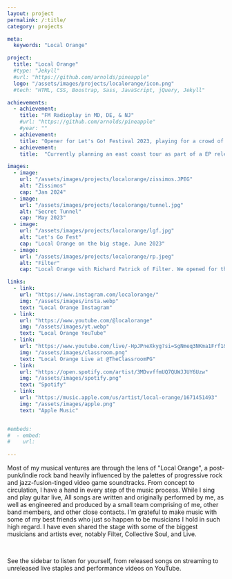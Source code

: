 ```yaml
---
layout: project
permalink: /:title/
category: projects

meta:
  keywords: "Local Orange"

project:
  title: "Local Orange"
  #type: "Jekyll"
  #url: "https://github.com/arnolds/pineapple"
  logo: "/assets/images/projects/localorange/icon.png"
  #tech: "HTML, CSS, Boostrap, Sass, JavaScript, jQuery, Jekyll"

achievements:
  - achievement:
    title: "FM Radioplay in MD, DE, & NJ"
    #url: "https://github.com/arnolds/pineapple"
    #year: ""
  - achievement:
    title: "Opener for Let's Go! Festival 2023, playing for a crowd of 400+ people."
  - achievement:
    title:  "Currently planning an east coast tour as part of a EP release."

images:
  - image:
    url: "/assets/images/projects/localorange/zissimos.JPEG"
    alt: "Zissimos"
    cap: "Jan 2024"
  - image:
    url: "/assets/images/projects/localorange/tunnel.jpg"
    alt: "Secret Tunnel"
    cap: "May 2023"
  - image:
    url: "/assets/images/projects/localorange/lgf.jpg"
    alt: "Let's Go Fest"
    cap: "Local Orange on the big stage. June 2023"
  - image:
    url: "/assets/images/projects/localorange/rp.jpeg"
    alt: "Filter"
    cap: "Local Orange with Richard Patrick of Filter. We opened for them! June 2023"

links:
  - link:
    url: "https://www.instagram.com/localorange/"
    img: "/assets/images/insta.webp"
    text: "Local Orange Instagram"
  - link:
    url: "https://www.youtube.com/@localorange"
    img: "/assets/images/yt.webp"
    text: "Local Orange YouTube"
  - link:
    url: "https://www.youtube.com/live/-HpJPneXkyg?si=SgNmeq3NKma1Frf1&t=901"
    img: "/assets/images/classroom.png"
    text: "Local Orange Live at @TheClassroomPG"
  - link:
    url: "https://open.spotify.com/artist/3MDvvffmUQ7QUWJJUY6Uzw"
    img: "/assets/images/spotify.png"
    text: "Spotify"
  - link:
    url: "https://music.apple.com/us/artist/local-orange/1671451493"
    img: "/assets/images/apple.png"
    text: "Apple Music"


#embeds:
#  - embed:
#    url: 
  
---
```

<p>Most of my musical ventures are through the lens of "Local Orange", a post-punk/indie rock band heavily influenced by the palettes of progressive rock and jazz-fusion-tinged video game soundtracks. From concept to circulation, I have a hand in every step of the music process. While I sing and play guitar live, All songs are written and originally performed by me, as well as engineered and produced by a small team comprising of me, other band members, and other close contacts. I'm grateful to make music with some of my best friends who just so happen to be musicians I hold in such high regard. I have even shared the stage with some of the biggest musicians and artists ever, notably Filter, Collective Soul, and Live.</p>
&nbsp;
<p>
See the sidebar to listen for yourself, from released songs on streaming to unreleased live staples and performance videos on YouTube.</p>
